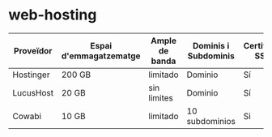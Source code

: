 # web-hosting
| Proveïdor      | Espai d'emmagatzematge | Ample de banda | Dominis i Subdominis | Certificat SSL | Publicitat | Altres Característiques        |
|--------------------|--------------------------------------|-------------------------|---------------------------------|----------------------|---------------|--------------------------------|
| Hostinger        |200 GB                                 | limitado                | Dominio                          |Sí                       | No            | 100 websites                 |
| LucusHost      | 20 GB                                  | sin limites             | Dominio                          | Sí                      | No            | Staging gratuito             |
| Cowabi           | 10 GB                                  | limitado                | 10 subdominios              | Si                      | no             | 30 días de backup         |

